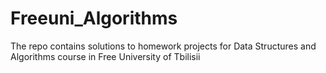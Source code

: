 # Freeuni_Algorithms
The repo contains solutions to homework projects for Data Structures and Algorithms course in Free University of Tbilisii
